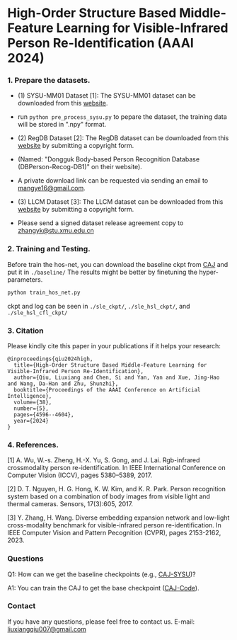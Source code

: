 # High-Order Structure Based Middle-Feature Learning for Visible-Infrared Person Re-Identification (AAAI 2024) 




### 1. Prepare the datasets.


- (1) SYSU-MM01 Dataset [1]: The SYSU-MM01 dataset can be downloaded from this [website](http://isee.sysu.edu.cn/project/RGBIRReID.htm).

- run `python pre_process_sysu.py` to pepare the dataset, the training data will be stored in ".npy" format.


- (2) RegDB Dataset [2]: The RegDB dataset can be downloaded from this [website](http://dm.dongguk.edu/link.html) by submitting a copyright form.

- (Named: "Dongguk Body-based Person Recognition Database (DBPerson-Recog-DB1)" on their website). 

- A private download link can be requested via sending an email to mangye16@gmail.com. 

- (3) LLCM Dataset [3]: The LLCM dataset can be downloaded from this [website](https://github.com/ZYK100/LLCM) by submitting a copyright form.
- Please send a signed dataset release agreement copy to zhangyk@stu.xmu.edu.cn

### 2. Training and Testing.
Before train the hos-net, you can download the baseline ckpt from [CAJ](https://drive.google.com/drive/folders/107vztbRqim8-oQAuEBh_9S8oTKdhuV2j?usp=sharing) and put it in `./baseline/`  The results might be better by finetuning the hyper-parameters.


```bash
python train_hos_net.py
```

ckpt and log can be seen in `./sle_ckpt/`, `./sle_hsl_ckpt/`, and `./sle_hsl_cfl_ckpt/`  


### 3. Citation

Please kindly cite this paper in your publications if it helps your research:
```
@inproceedings{qiu2024high,
  title={High-Order Structure Based Middle-Feature Learning for Visible-Infrared Person Re-Identification},
  author={Qiu, Liuxiang and Chen, Si and Yan, Yan and Xue, Jing-Hao and Wang, Da-Han and Zhu, Shunzhi},
  booktitle={Proceedings of the AAAI Conference on Artificial Intelligence},
  volume={38},
  number={5},
  pages={4596--4604},
  year={2024}
}
```

###  4. References.

[1] A. Wu, W.-s. Zheng, H.-X. Yu, S. Gong, and J. Lai. Rgb-infrared crossmodality person re-identification. In IEEE International Conference on Computer Vision (ICCV), pages 5380–5389, 2017.

[2] D. T. Nguyen, H. G. Hong, K. W. Kim, and K. R. Park. Person recognition system based on a combination of body images from visible light and thermal cameras. Sensors, 17(3):605, 2017.

[3] Y. Zhang, H. Wang. Diverse embedding expansion network and low-light cross-modality benchmark for visible-infrared person re-identification. In IEEE Computer Vision and Pattern Pecognition (CVPR), pages 2153-2162, 2023.

### Questions

Q1: How can we get the baseline checkpoints (e.g., [CAJ-SYSU](https://drive.google.com/drive/folders/107vztbRqim8-oQAuEBh_9S8oTKdhuV2j?usp=sharing))?

A1: You can train the CAJ to get the base checkpoint ([CAJ-Code](https://github.com/mangye16/Cross-Modal-Re-ID-baseline/tree/master/ICCV21_CAJ)).

### Contact
If you have any questions, please feel free to contact us. E-mail: liuxiangqiu007@gmail.com
